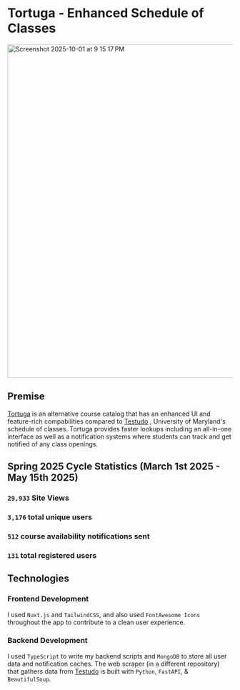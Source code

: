 # Tortuga - Enhanced Schedule of Classes 
<img width="1465" height="747" alt="Screenshot 2025-10-01 at 9 15 17 PM" src="https://github.com/user-attachments/assets/f44643ab-bd3e-461d-9010-fb2cdf1ac369" />

## Premise 
[Tortuga](https://tortugasoc.com) is an alternative course catalog that has an enhanced UI and feature-rich compabilities compared to [Testudo](https://app.testudo.umd.edu/soc) , University of Maryland's schedule of classes. Tortuga provides faster lookups including an all-in-one interface as well as a notification systems where students can track and get notified of any class openings. 

## Spring 2025 Cycle Statistics (March 1st 2025 - May 15th 2025) 

### `29,933` Site Views
### `3,176` total unique users 
### `512` course availability notifications sent
### `131` total registered users 

## Technologies 

### Frontend Development 
I used `Nuxt.js` and `TailwindCSS`, and also used `FontAwesome Icons` throughout the app to contribute to a clean user experience. 

### Backend Development 
I used `TypeScript` to write my backend scripts and `MongoDB` to store all user data and notification caches. The web scraper (in a different repository) that gathers data from [Testudo](https://app.testudo.umd.edu/soc) is built with `Python`, `FastAPI`, & `BeautifulSoup`.  
